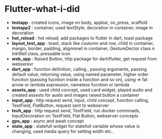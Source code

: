 # Flutter-what-i-did

- **testapp** : created icons, image on body, appbar, on_press, scaffold 
- **testapp2** : container, used textStyle, decoration in container, image in decoration
- **hot_reload** : hot reload, add packages to flutter in dart, toast package 
- **layout_test_app** : toast, stack like coulumn and row, child in container, margin, border, padding, alignmnet in container, GestureDector class n InkWell class, pressable icon
- **web_app** : Raised Button, http package for dart/flutter, get request from webserevr
- **dart_app** : function definition, calling , passing arguments, passing default value, returning value, using named parameter, higher order function (passing fucntion inside a function and so on), using => fat arrow or lambda expression, nameless fucntion or lambda 
- **assets_app** : used child concept, used card widget, played audio and created assests for audio and images raised button a container 
- **input_app** : http request send, input, child concept, funciton calling, TextField, FlatButton, request sent to webserver
- **tech_app** : http request send, TextField, run docker commnads, InputDecoration on TextField, Flat Button, webserver concepts  
- **gps_app** : async and await concept
- **state_app** : statefull widget for statefull variable whose value is changing, used media query for setting width etc..
